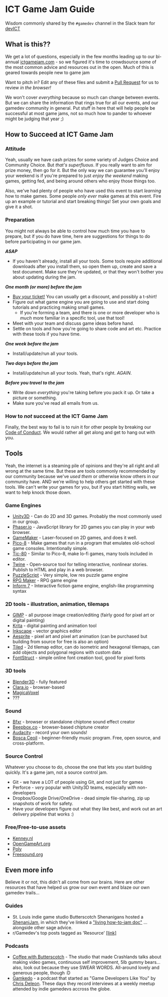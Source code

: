 # ICT Game Jam Guide
Wisdom commonly shared by the `#gamedev` channel in the Slack team for [devICT](http://devict.org/)

## What is this??
We get a lot of questions, especially in the few months leading up to our bi-annual [ictgamejam.com](http://ictgamejam.com/) - so we figured it's time to crowdsource some of the most common advice and resources out in the open.  Much of this is geared towards people new to game jam

Want to pitch in? Edit any of these files and submit a [Pull Request](https://github.com/devict/ictgamejam-guide/pulls) for us to review _in the browser!_ 

We won't cover _everything_ because so much can change between events.  But we can share the information that rings true for all our events, and our gamedev community in general.  Put stuff in here that will help people be successful at most game jams, not so much how to pander to whoever might be judging that year ;)

## How to Succeed at ICT Game Jam  

### Attitude
Yeah, usually we have cash prizes for some variety of Judges Choice and Community Choice.  But _that's superfluous_.  If you really want to aim for prize money, then go for it.  But the only way we can guarantee you'll enjoy your weekend is if you're prepared to just _enjoy the weekend_ making games, getting fed, and being around others who enjoy those things too.

Also, we've had plenty of people who have used this event to start _learning_ how to make games.  Some people _only ever_ make games at this event.  Fire up an example or tutorial and start breaking things!  Set your own goals and give it a shot.

### Preparation
You might not always be able to control how much time you have to prepare, but if you do have time, here are suggestions for things to do before participating in our game jam.

***ASAP***
* If you haven't already, install all your tools. Some tools require additional downloads after you install them, so open them up, create and save a test document. Make sure they're updated, or that they won't bother you about updating during the jam.

***One month (or more) before the jam***
* [Buy your ticket!](http://ictgamejam.com)  You can usually get a discount, and possibly a t-shirt!
* Figure out what game engine you are going to use and start doing tutorials and practicing making small games.
  * If you're forming a team, and there is one or more developer who is _much_ more familiar in a specific tool, use that tool!
* Meet with your team and discuss game ideas before hand.
* Settle on tools and how you're going to share code and art etc.  Practice with these tools if you have time.

***One week before the jam***
* Install/update/run all your tools.

***Two days before the jam***
* Install/update/run all your tools.  Yeah, that's right.  _AGAIN_.

***Before you travel to the jam***
* Write down _everything_ you're taking before you pack it up.  Or take a picture or something.
* Make sure you've read all emails from us.

### How to _not_ succeed at the ICT Game Jam
Finally, the best way to fail is to ruin it for other people by breaking our [Code of Conduct](http://devict.org/conduct/).  We would rather all get along and get to hang out with you.

## Tools
Yeah, the internet is a steaming pile of opinions and they're all right and all wrong at the same time.  But these are tools commonly recommended by our community because we've _used them_ or otherwise know others in our community have.  AND we're willing to help others get started with these tools.  We can't write your games for you, but if you start hitting walls, we want to help knock those down.

### Game Engines
* [Unity3D](https://unity3d.com/) - Can do 2D and 3D games.  Probably the most commonly used in our group.
* [Phaser.io](http://phaser.io/) - JavaScript library for 2D games you can play in your web browser.  
* [GameMaker](https://www.yoyogames.com/gamemaker) - Laser-focused on 2D games, and does it well.
* [Pico-8](https://www.lexaloffle.com/pico-8.php) - Make games that run in a program that emulates old-school game consoles.  Intentionally simple.
* [Tic-80](https://tic.computer/) - Similar to Pico-8, make lo-fi games, many tools included in editor.
* [Twine](http://twinery.org/) - Open-source tool for telling interactive, nonlinear stories.  Publish to HTML and play in a web browser.
* [PuzzleScript](https://www.puzzlescript.net/) - Very simple, low res puzzle game engine
* [RPG Maker](https://www.rpgmakerweb.com/products) - RPG game engine
* [Inform 7](http://inform7.com/) - Interactive fiction game engine, english-like programming syntax

### 2D tools - illustration, animation, tilemaps
* [GIMP](https://www.gimp.org/) - all purpose image creation/editing (fairly good for pixel art or digital painting)
* [Krita](https://krita.org/) - digital painting and animation tool
* [Inkscape](https://inkscape.org/) - vector graphics editor
* [Aesprite](https://www.aseprite.org/) - pixel art and pixel art animation (can be purchased but building from source for free is also an option)
* [Tiled](http://www.mapeditor.org/) - 2d tilemap editor, can do isometric and hexagonal tilemaps, can add objects and polygonal regions with custom data
* [FontStruct](https://fontstruct.com/) - simple online font creation tool, good for pixel fonts

### 3D tools
* [Blender3D](https://www.blender.org/) - fully featured
* [Clara.io](https://clara.io/) - browser-based
* [MagicaVoxel](http://ephtracy.github.io/)
* ???

### Sound
* [Bfxr](https://www.bfxr.net/) - browser or standalone chiptone sound effect creator
* [Beepbox.co](https://beepbox.co) - browser-based chiptune creator
* [Audacity](https://www.audacityteam.org/) - record your own sounds!
* [Bosca Ceoil](http://boscaceoil.net/) - beginner-friendly music program. Free, open source, and cross-platform.

### Source Control
Whatever you choose to do, choose the one that lets you start building quickly.  It's a game jam, not a source control jam.
* Git - we have a LOT of people using Git, and not just for games
* Perforce - _very_ popular with Unity3D teams, especially with non-developers
* Dropbox/Google Drive/OneDrive - dead simple file-sharing, zip up snapshots of work for safety.
* Have your developers figure out what they like best, and work out an art delivery pipeline that works :)

### Free/Free-to-use assets
* [Kenney.nl](http://kenney.nl/)
* [OpenGameArt.org](https://opengameart.org/)
* [Poly](https://poly.google.com/)
* [Freesound.org](https://freesound.org)

## Even more info
Believe it or not, this didn't all come from our brains.  Here are other resources that have helped us grow our own event and blaze our own gamedev trails...

### Guides
* St. Louis indie game studio Butterscotch Shenanigans hosted a [ShenaniJam](https://itch.io/jam/bscotch100), in which they've linked a ["living how-to-jam doc"](https://docs.google.com/document/d/1TyfszIh4Hx6U5R60xoLlIbjQ2yc6yurPdQ7IEbwmS3E/edit?usp=sharing) ... alongside other sage advice.
* r/Gamedev's top posts tagged as 'Resource' [[link]](https://or.reddit.com/r/gamedev/top/)

### Podcasts
* [Coffee with Butterscotch](https://www.bscotch.net/podcast/) - The studio that made Crashlands talks about making video games, continuous self improvement, 5lb gummy bears... also, look out because they use SWEAR WORDS.  All-around lovely and generous people, though :D
* [Gamkedo](http://gamkedo.community/) - a podcast that started as "Game Developers Like You" by [Chris Deleon](https://twitter.com/ChrisDeLeon).  These days they record interviews at a weekly meetup attended by indie gamedevs accross the globe.
